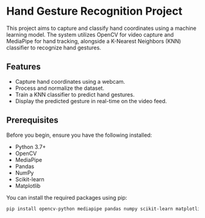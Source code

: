 # Hand Gesture Recognition Project

This project aims to capture and classify hand coordinates using a machine learning model. The system utilizes OpenCV for video capture and MediaPipe for hand tracking, alongside a K-Nearest Neighbors (KNN) classifier to recognize hand gestures.

## Features

- Capture hand coordinates using a webcam.
- Process and normalize the dataset.
- Train a KNN classifier to predict hand gestures.
- Display the predicted gesture in real-time on the video feed.

## Prerequisites

Before you begin, ensure you have the following installed:

- Python 3.7+
- OpenCV
- MediaPipe
- Pandas
- NumPy
- Scikit-learn
- Matplotlib

You can install the required packages using pip:

```bash
pip install opencv-python mediapipe pandas numpy scikit-learn matplotlib
